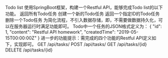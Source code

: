 Todo list
使用SpringBoot框架，构建一个Restful API，能够完成Todo list的以下功能。
返回所有Todo任务
创建一个新的Todo任务
返回一个指定ID的Todo任务
删除一个Todo任务
为简化流程，不引入数据存储，即，不需要做数据持久化，可以在服务器运行时满足功能即可。
Todo中一个任务的JSON格式定义为：
  {
    "id": 1,
    "content": "Restful API homework",
    "createdTime": "2019-05-15T00:00:00Z"
  }
进一步的功能提示：需完成的四个功能的Restful API定义如下，实现即可。
GET /api/tasks/
POST /api/tasks/
GET /api/tasks/{id}
DELETE /api/tasks/{id}
